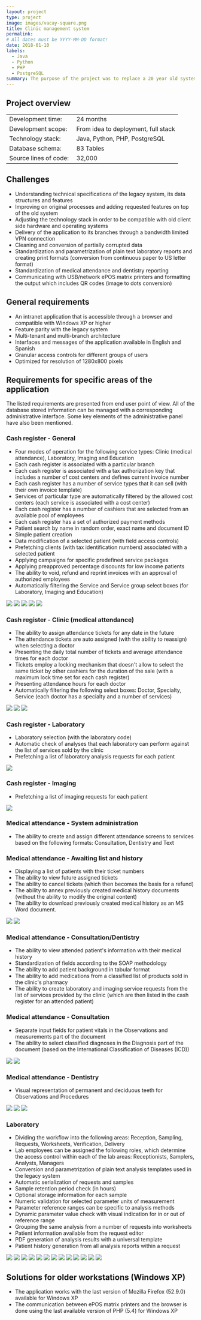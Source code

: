 ```yaml
---
layout: project
type: project
image: images/vacay-square.png
title: Clinic management system
permalink: 
# All dates must be YYYY-MM-DD format!
date: 2018-01-10
labels:
  - Java
  - Python
  - PHP
  - PostgreSQL
summary: The purpose of the project was to replace a 20 year old system written for MS DOS for the management of information within the company and its branches.
---
```


## Project overview

<table>
  <tr>
    <td>Development time:&nbsp;</td>
    <td>24 months</td>
  </tr>
  <tr>
    <td>Development scope:&nbsp;</td>
    <td>From idea to deployment, full stack</td>
  </tr>
  <tr>
    <td>Technology stack:&nbsp;</td>
    <td>Java, Python, PHP, PostgreSQL</td>
  </tr>
  <tr>
    <td>Database schema:&nbsp;</td>
    <td>83 Tables</td>
  </tr>
  <tr>
    <td>Source lines of code:&nbsp;</td>
    <td>32,000</td>
  </tr>
</table>

## Challenges

- Understanding technical specifications of the legacy system, its data structures and features
- Improving on original processes and adding requested features on top of the old system
- Adjusting the technology stack in order to be compatible with old client side hardware and operating systems
- Delivery of the application to its branches through a bandwidth limited VPN connection
- Cleaning and conversion of partially corrupted data
- Standardization and parametrization of plain text laboratory reports and creating print formats (conversion from continuous paper to US letter format)
- Standardization of medical attendance and dentistry reporting
- Communicating with USB/network ePOS matrix printers and formatting the output which includes QR codes (image to dots conversion)

## General requirements

- An intranet application that is accessible through a browser and compatible with Windows XP or higher
- Feature parity with the legacy system
- Multi-tenant and multi-branch architecture
- Interfaces and messages of the application available in English and Spanish
- Granular access controls for different groups of users
- Optimized for resolution of 1280x800 pixels

## Requirements for specific areas of the application

The listed requirements are presented from end user point of view. All of the database stored information can be managed with a corresponding administrative interface. Some key elements of the administrative panel have also been mentioned.

### Cash register - General

- Four modes of operation for the following service types: Clinic (medical attendance), Laboratory, Imaging and Education
- Each cash register is associated with a particular branch
- Each cash register is associated with a tax authorization key that includes a number of cost centers and defines current invoice number
- Each cash register has a number of service types that it can sell (with their own invoice template)
- Services of particular type are automatically filtered by the allowed cost centers (each service is associated with a cost center)
- Each cash register has a number of cashiers that are selected from an available pool of employees
- Each cash register has a set of authorized payment methods
- Patient search by name in random order, exact name and document ID
- Simple patient creation
- Data modification of a selected patient (with field access controls)
- Prefetching clients (with tax identification numbers) associated with a selected patient
- Applying campaigns for specific predefined service packages
- Applying preapproved percentage discounts for low income patients
- The ability to void, refund and reprint invoices with an approval of authorized employees
- Automatically filtering the Service and Service group select boxes (for Laboratory, Imaging and Education)

<div class="ui small rounded images">
  <a href="../images/cms_cr_05.png" target="_blank"><img class="ui image" src="../images/cms_cr_05.png"></a>
  <a href="../images/cms_cr_06.png" target="_blank"><img class="ui image" src="../images/cms_cr_06.png"></a>
  <a href="../images/cms_cr_07.png" target="_blank"><img class="ui image" src="../images/cms_cr_07.png"></a>
  <a href="../images/cms_cr_08.png" target="_blank"><img class="ui image" src="../images/cms_cr_08.png"></a>
  <a href="../images/cms_cr_09.png" target="_blank"><img class="ui image" src="../images/cms_cr_09.png"></a>
</div>

### Cash register - Clinic (medical attendance)

- The ability to assign attendance tickets for any date in the future
- The attendance tickets are auto assigned (with the ability to reassign) when selecting a doctor
- Presenting the daily total number of tickets and average attendance times for each doctor
- Tickets employ a locking mechanism that doesn't allow to select the same ticket by other cashiers for the duration of the sale (with a maximum lock time set for each cash register)
- Presenting attendance hours for each doctor
- Automatically filtering the following select boxes: Doctor, Specialty, Service (each doctor has a specialty and a number of services)

<div class="ui small rounded images">
  <a href="../images/cms_cr_01a.png" target="_blank"><img class="ui image" src="../images/cms_cr_01a.png"></a>
  <a href="../images/cms_cr_01b.png" target="_blank"><img class="ui image" src="../images/cms_cr_01b.png"></a>
  <a href="../images/cms_cr_01c.png" target="_blank"><img class="ui image" src="../images/cms_cr_01c.png"></a>
</div>

### Cash register - Laboratory

- Laboratory selection (with the laboratory code)
- Automatic check of analyses that each laboratory can perform against the list of services sold by the clinic
- Prefetching a list of laboratory analysis requests for each patient

<div class="ui small rounded images">
  <a href="../images/cms_cr_02.png" target="_blank"><img class="ui image" src="../images/cms_cr_02.png"></a>
</div>

### Cash register - Imaging

- Prefetching a list of imaging requests for each patient

<div class="ui small rounded images">
  <a href="../images/cms_cr_03.png" target="_blank"><img class="ui image" src="../images/cms_cr_03.png"></a>
</div>

### Medical attendance - System administration

- The ability to create and assign different attendance screens to services based on the following formats: Consultation, Dentistry and Text

### Medical attendance - Awaiting list and history

- Displaying a list of patients with their ticket numbers
- The ability to view future assigned tickets
- The ability to cancel tickets (which then becomes the basis for a refund)
- The ability to annex previously created medical history documents (without the ability to modify the original content)
- The ability to download previously created medical history as an MS Word document.

<div class="ui small rounded images">
  <a href="../images/cms_ma_01.png" target="_blank"><img class="ui image" src="../images/cms_ma_01.png"></a>
  <a href="../images/cms_ma_03.png" target="_blank"><img class="ui image" src="../images/cms_ma_03.png"></a>
</div>

### Medical attendance - Consultation/Dentistry

- The ability to view attended patient's information with their medical history
- Standardization of fields according to the SOAP methodology
- The ability to add patient background in tabular format
- The ability to add medications from a classified list of products sold in the clinic's pharmacy
- The ability to create laboratory and imaging service requests from the list of services provided by the clinic (which are then listed in the cash register for an attended patient)

### Medical attendance - Consultation

- Separate input fields for patient vitals in the Observations and measurements part of the document
- The ability to select classified diagnoses in the Diagnosis part of the document (based on the International Classification of Diseases (ICD))

<div class="ui small rounded images">
  <a href="../images/cms_ma_02.png" target="_blank"><img class="ui image" src="../images/cms_ma_02.png"></a>
  <a href="../images/cms_ma_04.png" target="_blank"><img class="ui image" src="../images/cms_ma_04.png"></a>
</div>

### Medical attendance - Dentistry 

- Visual representation of permanent and deciduous teeth for Observations and Procedures

<div class="ui small rounded images">
  <a href="../images/cms_ma_05.png" target="_blank"><img class="ui image" src="../images/cms_ma_05.png"></a>
  <a href="../images/cms_ma_06.png" target="_blank"><img class="ui image" src="../images/cms_ma_06.png"></a>
  <a href="../images/cms_ma_07.png" target="_blank"><img class="ui image" src="../images/cms_ma_07.png"></a>
</div>

### Laboratory 

- Dividing the workflow into the following areas: Reception, Sampling, Requests, Worksheets, Verification, Delivery
- Lab employees can be assigned the following roles, which determine the access control within each of the lab areas: Receptionists, Samplers, Analysts, Managers
- Conversion and parametrization of plain text analysis templates used in the legacy system
- Automatic serialization of requests and samples
- Sample retention period check (in hours)
- Optional storage information for each sample
- Numeric validation for selected parameter units of measurement
- Parameter reference ranges can be specific to analysis methods
- Dynamic parameter value check with visual indication for in or out of reference range
- Grouping the same analysis from a number of requests into worksheets
- Patient information available from the request editor
- PDF generation of analysis results with a universal template
- Patient history generation from all analysis reports within a request

<div class="ui small rounded images">
  <a href="../images/cms_lab_01.png" target="_blank"><img class="ui image" src="../images/cms_lab_01.png"></a>
  <a href="../images/cms_lab_02.png" target="_blank"><img class="ui image" src="../images/cms_lab_02.png"></a>
  <a href="../images/cms_lab_03.png" target="_blank"><img class="ui image" src="../images/cms_lab_03.png"></a>
  <a href="../images/cms_lab_04.png" target="_blank"><img class="ui image" src="../images/cms_lab_04.png"></a>
  <a href="../images/cms_lab_05.png" target="_blank"><img class="ui image" src="../images/cms_lab_05.png"></a>
  <a href="../images/cms_lab_06.png" target="_blank"><img class="ui image" src="../images/cms_lab_06.png"></a>
  <a href="../images/cms_lab_07.png" target="_blank"><img class="ui image" src="../images/cms_lab_07.png"></a>
  <a href="../images/cms_lab_08.png" target="_blank"><img class="ui image" src="../images/cms_lab_08.png"></a>
  <a href="../images/cms_lab_09.png" target="_blank"><img class="ui image" src="../images/cms_lab_09.png"></a>
  <a href="../images/cms_lab_10.png" target="_blank"><img class="ui image" src="../images/cms_lab_10.png"></a>
  <a href="../images/cms_lab_11.png" target="_blank"><img class="ui image" src="../images/cms_lab_11.png"></a>
  <a href="../images/cms_lab_12.png" target="_blank"><img class="ui image" src="../images/cms_lab_12.png"></a>
  <a href="../images/cms_lab_13.png" target="_blank"><img class="ui image" src="../images/cms_lab_13.png"></a>
  
</div>

## Solutions for older workstations (Windows XP)

- The application works with the last version of Mozilla Firefox (52.9.0) available for Windows XP
- The communication between ePOS matrix printers and the browser is done using the last available version of PHP (5.4) for Windows XP

